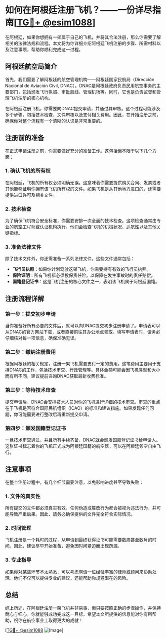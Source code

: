 # 如何在阿根廷注册飞机？——一份详尽指南[[TG💪+ @esim1088](https://t.me/s/esim1088)]

在阿根廷，如果你想拥有一架属于自己的飞机，并将其合法注册，那么你需要了解相关的法律法规和流程。本文将为你详细介绍阿根廷飞机注册的步骤、所需材料以及注意事项，帮助你顺利完成这一过程。

## 阿根廷航空局简介

首先，我们需要了解阿根廷的航空管理机构——阿根廷国家民航局（Dirección Nacional de Aviación Civil, DNAC）。DNAC是阿根廷政府负责民用航空事务的主要部门，包括颁发飞行执照、审批航线、管理机场等。同时，它也是负责监督和管理飞机注册的核心机构。

在阿根廷注册飞机，你需要向DNAC提交申请，并通过其审核。这个过程可能涉及多个步骤，包括技术检查、文件审核以及支付相关费用。因此，在开始注册之前，确保你对整个流程有一个清晰的认识是非常重要的。

## 注册前的准备

在正式申请注册之前，你需要做好充分的准备工作。这包括但不限于以下几个方面：

### 1. 确认飞机的所有权

在阿根廷，飞机的所有权必须明确无误。这意味着你需要提供购买合同、发票或者其他能够证明你拥有该飞机所有权的文件。如果飞机是从其他地方进口的，还需要提供进口许可及相关文件。

### 2. 技术检查

为了确保飞机符合安全标准，你需要安排一次全面的技术检查。这项检查通常由专业的航空工程师或认证机构执行，他们会检查飞机的机械状况、适航性以及其他关键指标。

### 3. 准备法律文件

除了技术文件外，你还需准备一系列法律文件。这些文件通常包括：
- **飞行员执照**：如果你计划驾驶这架飞机，你需要持有有效的飞行员执照。
- **保险证明**：所有飞机都必须投保责任险，以保障在发生事故时的责任赔偿。
- **国籍登记证书**：这是飞机注册的核心文件之一，表明该飞机属于阿根廷国籍。

## 注册流程详解

### 第一步：提交初步申请

当你准备好所有必要的文件后，就可以向DNAC提交初步注册申请了。申请表可以从DNAC的官方网站下载，或者直接前往其办公地点领取。填写申请表时，请务必仔细核对每一项信息，确保准确无误。

### 第二步：缴纳注册费用

根据阿根廷的相关规定，注册一架飞机需要支付一定的费用。这笔费用主要用于支持DNAC的工作，包括技术审查、行政管理等。具体金额可能会因飞机类型和大小而有所不同，建议提前咨询DNAC获取最新收费标准。

### 第三步：等待技术审查

提交申请后，DNAC会安排技术人员对你的飞机进行详细的技术审查。审查的重点在于飞机是否符合国际民航组织（ICAO）的标准和建议措施。如果发现任何问题，你可能需要进行整改后再重新提交申请。

### 第四步：颁发国籍登记证书

一旦技术审查通过，并且所有手续齐备，DNAC就会颁发国籍登记证书给申请人。这张证书标志着你的飞机正式成为阿根廷国籍的航空器，可以在阿根廷领空自由飞行。

## 注意事项

在整个注册过程中，有几个细节需要注意，以免影响进度甚至导致失败：

### 1. 文件的真实性

所有提交的文件都必须真实有效，任何伪造或篡改行为都会被视为违法行为，并可能导致严重后果。因此，请务必确保提供的文件完全符合实际情况。

### 2. 时间管理

飞机注册是一个耗时的过程，从申请到最终获得证书可能需要数周甚至数月的时间。因此，建议尽早开始准备，避免因时间紧迫而出现疏漏。

### 3. 专业指导

如果你对某些环节不太熟悉，可以考虑聘请一位经验丰富的律师或顾问来协助处理。他们不仅可以提供专业的建议，还能帮助你规避潜在的风险。

## 总结

综上所述，在阿根廷注册一架飞机并非易事，但只要按照正确的步骤操作，并保持耐心与细心，你就能够成功完成这一目标。希望本文所提供的信息能对你有所帮助，祝你在航空事业上取得更大的成就！

[[TG💪+ @esim1088](https://t.me/s/esim1088) ![Image](https://i.postimg.cc/4NQfJmqS/Snipaste-2025-05-13-00-14-12.png)]